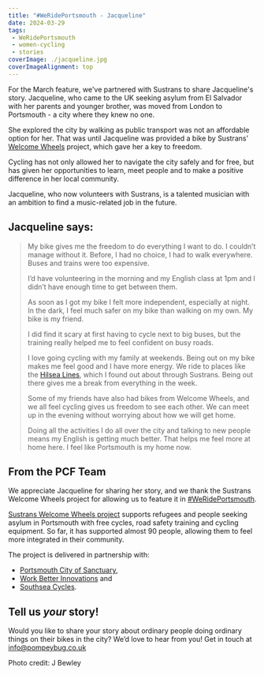 ```yaml
---
title: "#WeRidePortsmouth - Jacqueline"
date: 2024-03-29
tags:
 - WeRidePortsmouth
 - women-cycling
 - stories
coverImage: ./jacqueline.jpg
coverImageAlignment: top
---
```


For the March feature, we've partnered with Sustrans to share Jacqueline's story. Jacqueline, who came to the UK seeking asylum from El Salvador with her parents and younger brother, was moved from London to Portsmouth - a city where they knew no one. 

She explored the city by walking as public transport was not an affordable option for her. That was until Jacqueline was provided a bike by Sustrans’ [Welcome Wheels](https://portsmouth.cityofsanctuary.org/our-projects/welcome-wheels) project, which gave her a key to freedom.

Cycling has not only allowed her to navigate the city safely and for free, but has given her opportunities to learn, meet people and to make a positive difference in her local community.

Jacqueline, who now volunteers with Sustrans, is a talented musician with an ambition to find a music-related job in the future.

## Jacqueline says:

> My bike gives me the freedom to do everything I want to do. I couldn’t manage without it. Before, I had no choice, I had to walk everywhere. Buses and trains were too expensive.
> 
> I’d have volunteering in the morning and my English class at 1pm and I didn’t have enough time to get between them.
> 
> As soon as I got my bike I felt more independent, especially at night. In the dark, I feel much safer on my bike than walking on my own. My bike is my friend.
> 
> I did find it scary at first having to cycle next to big buses, but the training really helped me to feel confident on busy roads.
> 
> I love going cycling with my family at weekends. Being out on my bike makes me feel good and I have more energy. We ride to places like the [Hilsea Lines](https://en.wikipedia.org/wiki/Hilsea_Lines), which I found out about through Sustrans. Being out there gives me a break from everything in the week.
> 
> Some of my friends have also had bikes from Welcome Wheels, and we all feel cycling gives us freedom to see each other. We can meet up in the evening without worrying about how we will get home.
> 
> Doing all the activities I do all over the city and talking to new people means my English is getting much better. That helps me feel more at home here. I feel like Portsmouth is my home now.

## From the PCF Team

We appreciate Jacqueline for sharing her story, and we thank the Sustrans Welcome Wheels project for allowing us to feature it in [#WeRidePortsmouth](/tags/werideportsmouth).

[Sustrans Welcome Wheels project](https://www.sustrans.org.uk/our-blog/projects/2023/england/welcome-wheels-connecting-refugees-and-people-seeking-asylum-with-their-communities) supports refugees and people seeking asylum in Portsmouth with free cycles, road safety training and cycling equipment. So far, it has supported almost 90 people, allowing them to feel more integrated in their community.

The project is delivered in partnership with:
* [Portsmouth City of Sanctuary](https://portsmouth.cityofsanctuary.org/),
* [Work Better Innovations](https://www.wbi.org.uk/) and
* [Southsea Cycles](https://www.southsea-cycles.co.uk/).

## Tell us _your_ story!
Would you like to share your story about ordinary people doing ordinary things on their bikes in the city? We’d love to hear from you! Get in touch at [info@pompeybug.co.uk](mailto:info@pompeybug.co.uk)

Photo credit: J Bewley
